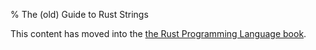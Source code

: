 % The (old) Guide to Rust Strings

This content has moved into the
[the Rust Programming Language book](book/strings.html).
